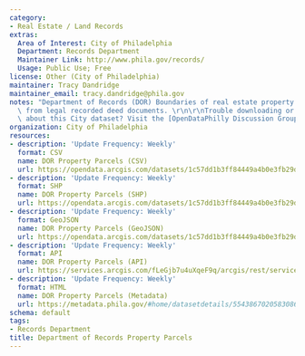 ```yaml
---
category:
- Real Estate / Land Records
extras:
  Area of Interest: City of Philadelphia
  Department: Records Department
  Maintainer Link: http://www.phila.gov/records/
  Usage: Public Use; Free
license: Other (City of Philadelphia)
maintainer: Tracy Dandridge
maintainer_email: tracy.dandridge@phila.gov
notes: "Department of Records (DOR) Boundaries of real estate property parcels derived\
  \ from legal recorded deed documents. \r\n\r\nTrouble downloading or have questions\
  \ about this City dataset? Visit the [OpenDataPhilly Discussion Group](http://www.phila.gov/data/discuss/)"
organization: City of Philadelphia
resources:
- description: 'Update Frequency: Weekly'
  format: CSV
  name: DOR Property Parcels (CSV)
  url: https://opendata.arcgis.com/datasets/1c57dd1b3ff84449a4b0e3fb29d3cafd_0.csv
- description: 'Update Frequency: Weekly'
  format: SHP
  name: DOR Property Parcels (SHP)
  url: https://opendata.arcgis.com/datasets/1c57dd1b3ff84449a4b0e3fb29d3cafd_0.zip
- description: 'Update Frequency: Weekly'
  format: GeoJSON
  name: DOR Property Parcels (GeoJSON)
  url: https://opendata.arcgis.com/datasets/1c57dd1b3ff84449a4b0e3fb29d3cafd_0.geojson
- description: 'Update Frequency: Weekly'
  format: API
  name: DOR Property Parcels (API)
  url: https://services.arcgis.com/fLeGjb7u4uXqeF9q/arcgis/rest/services/DOR_Parcel/FeatureServer/0/query?outFields=*&where=1%3D1
- description: 'Update Frequency: Weekly'
  format: HTML
  name: DOR Property Parcels (Metadata)
  url: https://metadata.phila.gov/#home/datasetdetails/5543867020583086178c4f2a/representationdetails/55438aba9b989a05172d0d61/
schema: default
tags:
- Records Department
title: Department of Records Property Parcels
---
```

